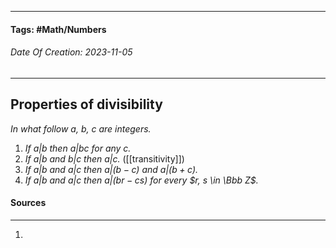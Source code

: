 __________________________________________________________________________
#### **Tags:** #Math/Numbers
###### *Date Of Creation: 2023-11-05*
__________________________________________________________________________

## Properties of divisibility
*In what follow a, b, c are integers.*
1. *If $a|b$ then $a|bc$ for any c.*
2. *If $a|b$ and $b|c$ then $a|c$.* ([[transitivity]])
3. *If $a|b$ and $a|c$ then $a|(b -c)$ and $a|(b+c)$.*
4. *If $a|b$ and $a|c$ then $a|(br -cs)$ for every $r, s \in \Bbb Z$.*
#### Sources
__________________________________________________________________________
1. 